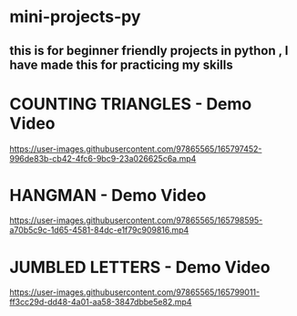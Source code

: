 # mini-projects-py
## this is for beginner friendly projects in python , I have made this for practicing my skills


# COUNTING TRIANGLES - Demo Video

https://user-images.githubusercontent.com/97865565/165797452-996de83b-cb42-4fc6-9bc9-23a026625c6a.mp4

# HANGMAN - Demo Video

https://user-images.githubusercontent.com/97865565/165798595-a70b5c9c-1d65-4581-84dc-e1f79c909816.mp4

# JUMBLED LETTERS - Demo Video

https://user-images.githubusercontent.com/97865565/165799011-ff3cc29d-dd48-4a01-aa58-3847dbbe5e82.mp4







